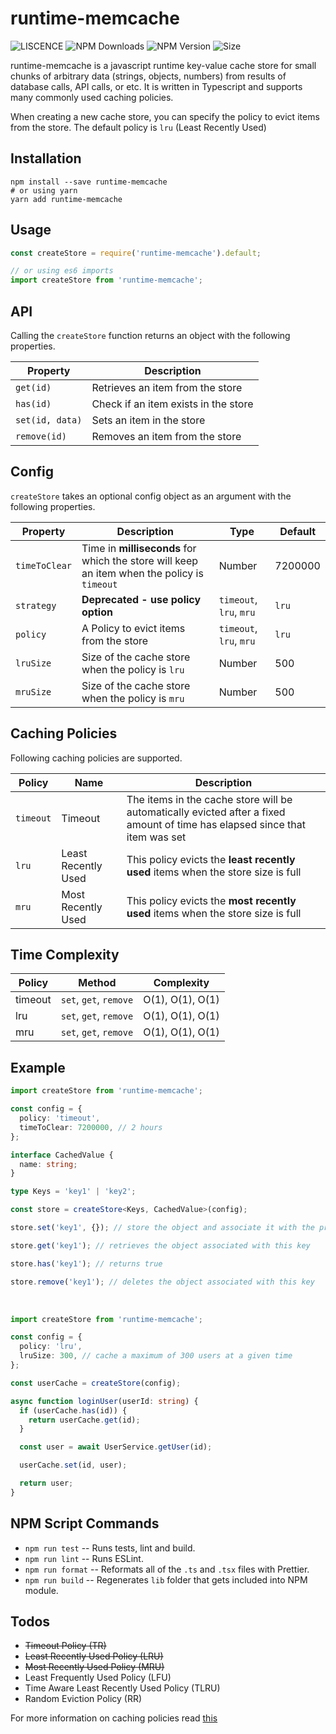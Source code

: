 # runtime-memcache

![LISCENCE](https://img.shields.io/npm/l/runtime-memcache) ![NPM Downloads](https://img.shields.io/npm/dt/runtime-memcache) ![NPM Version](https://img.shields.io/npm/v/runtime-memcache) ![Size](https://img.shields.io/bundlephobia/minzip/runtime-memcache)

runtime-memcache is a javascript runtime key-value cache store for small chunks of arbitrary data (strings, objects, numbers) from results of database calls, API calls, or etc. It is written in Typescript and supports many commonly used caching policies.

When creating a new cache store, you can specify the policy to evict items from the store. The default policy is `lru` (Least Recently Used)

## Installation

```shell
npm install --save runtime-memcache
# or using yarn
yarn add runtime-memcache
```

## Usage

```javascript
const createStore = require('runtime-memcache').default;

// or using es6 imports
import createStore from 'runtime-memcache';
```

## API

Calling the `createStore` function returns an object with the following properties.

| Property        | Description                          |
| --------------- | ------------------------------------ |
| `get(id)`       | Retrieves an item from the store     |
| `has(id)`       | Check if an item exists in the store |
| `set(id, data)` | Sets an item in the store            |
| `remove(id)`    | Removes an item from the store       |

## Config

`createStore` takes an optional config object as an argument with the following properties.

| Property      | Description                                                                                 | Type                    | Default |
| ------------- | ------------------------------------------------------------------------------------------- | ----------------------- | ------- |
| `timeToClear` | Time in **milliseconds** for which the store will keep an item when the policy is `timeout` | Number                  | 7200000 |
| `strategy`    | **Deprecated - use policy option**                                                          | `timeout`, `lru`, `mru` | `lru`   |
| `policy`      | A Policy to evict items from the store                                                      | `timeout`, `lru`, `mru` | `lru`   |
| `lruSize`     | Size of the cache store when the policy is `lru`                                            | Number                  | 500     |
| `mruSize`     | Size of the cache store when the policy is `mru`                                            | Number                  | 500     |

## Caching Policies

Following caching policies are supported.

| Policy    | Name                | Description                                                                                                                 |
| --------- | ------------------- | --------------------------------------------------------------------------------------------------------------------------- |
| `timeout` | Timeout             | The items in the cache store will be automatically evicted after a fixed amount of time has elapsed since that item was set |
| `lru`     | Least Recently Used | This policy evicts the **least recently used** items when the store size is full                                            |
| `mru`     | Most Recently Used  | This policy evicts the **most recently used** items when the store size is full                                             |

## Time Complexity

| Policy  | Method                 | Complexity       |
| ------- | ---------------------- | ---------------- |
| timeout | `set`, `get`, `remove` | O(1), O(1), O(1) |
| lru     | `set`, `get`, `remove` | O(1), O(1), O(1) |
| mru     | `set`, `get`, `remove` | O(1), O(1), O(1) |

## Example

```typescript
import createStore from 'runtime-memcache';

const config = {
  policy: 'timeout',
  timeToClear: 7200000, // 2 hours
};

interface CachedValue {
  name: string;
}

type Keys = 'key1' | 'key2';

const store = createStore<Keys, CachedValue>(config);

store.set('key1', {}); // store the object and associate it with the provided key

store.get('key1'); // retrieves the object associated with this key

store.has('key1'); // returns true

store.remove('key1'); // deletes the object associated with this key
```

</br>

```typescript
import createStore from 'runtime-memcache';

const config = {
  policy: 'lru',
  lruSize: 300, // cache a maximum of 300 users at a given time
};

const userCache = createStore(config);

async function loginUser(userId: string) {
  if (userCache.has(id)) {
    return userCache.get(id);
  }

  const user = await UserService.getUser(id);

  userCache.set(id, user);

  return user;
}
```

## NPM Script Commands

- `npm run test` -- Runs tests, lint and build.
- `npm run lint` -- Runs ESLint.
- `npm run format` -- Reformats all of the `.ts` and `.tsx` files with Prettier.
- `npm run build` -- Regenerates `lib` folder that gets included into NPM module.

## Todos

- <s>Timeout Policy (TR)</s>
- <s>Least Recently Used Policy (LRU)</s>
- <s>Most Recently Used Policy (MRU)</s>
- Least Frequently Used Policy (LFU)
- Time Aware Least Recently Used Policy (TLRU)
- Random Eviction Policy (RR)

For more information on caching policies read [this](https://en.wikipedia.org/wiki/Cache_replacement_policies#LRU)

